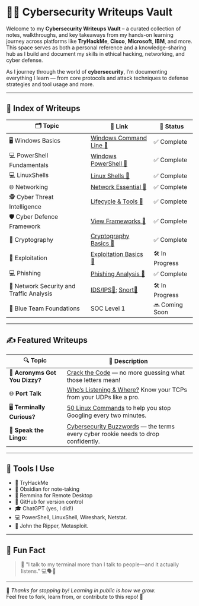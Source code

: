 # 🕵️‍♂️ Cybersecurity Writeups Vault

Welcome to my **Cybersecurity Writeups Vault** – a curated collection of notes, walkthroughs, and key takeaways from my hands-on learning journey across platforms like **TryHackMe**, **Cisco**, **Microsoft**, **IBM**, and more. This space serves as both a personal reference and a knowledge-sharing hub as I build and document my skills in ethical hacking, networking, and cyber defense.

As I journey through the world of **cybersecurity**, I’m documenting everything I learn — from core protocols and attack techniques to defense strategies and tool usage and more.  

---

## 🧭 Index of Writeups

| 🗂️ Topic                        | 🔗 Link                   | 📅 Status       |
|-------------------------------|------------------------------------|-----------------|
| 🖥️ Windows Basics              | [Windows Command Line 📎](https://github.com/Dee-Techie/Cybersecurity-Portfolio/blob/main/Write-Ups/Windows%20Command%20line.md)           | ✅ Complete     |
| 💻 PowerShell Fundamentals     | [Windows PowerShell 📎](https://github.com/Dee-Techie/Cybersecurity-Portfolio/blob/main/Write-Ups/Windows%20PowerShell.md)                | ✅ Complete |
| 💻 LinuxShells      | [Linux Shells 📎](https://github.com/Dee-Techie/Cybersecurity-Portfolio/blob/main/Write-Ups/Linux%20Shells.md)                | ✅ Complete |
| 🌐 Networking        | [Network Essential 📎](https://github.com/Dee-Techie/Cybersecurity-Portfolio/blob/main/Write-Ups/Networking.md)               | ✅ Complete |
| 🕵️ Cyber Threat Intelligence  | [Lifecycle & Tools 📎](https://github.com/Dee-Techie/Cybersecurity-Portfolio/blob/main/Write-Ups/CTI-main.md)     | ✅ Complete |
| 🛡️ Cyber Defence Framework   | [View Frameworks 📎](https://github.com/Dee-Techie/Cybersecurity-Portfolio/blob/main/Write-Ups/Cyber-Defence-Framework.md)          | ✅ Complete | 
| 🧶 Cryptography        | [Cryptography Basics 📎](https://github.com/Dee-Techie/Cybersecurity-Portfolio/blob/main/Write-Ups/Cryptography.md)                 | ✅ Complete |
| 🔐 Exploitation           | [Exploitation Basics 📎](https://github.com/Dee-Techie/Cybersecurity-Portfolio/blob/main/Write-Ups/Exploitation.md)            | 🛠️ In Progress |
| 💻 Phishing      | [Phishing Analysis 📎](https://github.com/Dee-Techie/Cybersecurity-Portfolio/blob/main/Write-Ups/Phishing.md)                | ✅ Complete |
| 🛜 Network Security and Traffic Analysis   | [IDS/IPS📎](https://github.com/Dee-Techie/Cybersecurity-Portfolio/blob/main/Write-Ups/IDS-IPS.md); [Snort📎](https://github.com/Dee-Techie/Cybersecurity-Portfolio/blob/main/Write-Ups/Snort.md)             | 🛠️ In Progress  |
| 🧠 Blue Team Foundations       | SOC Level 1                         | 🔜 Coming Soon  |

---

## ✍️ Featured Writeups

| 🔍 Topic | 📄 Description |
|--------|----------------|
| 🧩 **Acronyms Got You Dizzy?** | [Crack the Code](https://github.com/Dee-Techie/Cybersecurity-Portfolio/blob/main/Write-Ups/Common_Abbreviations.md) — no more guessing what those letters mean! |
| 🌐 **Port Talk** | [Who’s Listening & Where?](https://github.com/Dee-Techie/Cybersecurity-Portfolio/blob/main/Write-Ups/Common_Protocols_and_Ports.md) Know your TCPs from your UDPs like a pro. |
| 🖥️ **Terminally Curious?** | [50 Linux Commands](https://github.com/Dee-Techie/Cybersecurity-Portfolio/blob/main/Write-Ups/Common-Linux-Cmd.md) to help you stop Googling every two minutes. |
| 🔐 **Speak the Lingo:** | [Cybersecurity Buzzwords](https://github.com/Dee-Techie/Cybersecurity-Portfolio/blob/main/Write-Ups/Common_Cybersecurity_Terms.md) — the terms every cyber rookie needs to drop confidently. |

---

## 🧰 Tools I Use

- 🧠 TryHackMe  
- 📘 Obsidian for note-taking
- 🔭 Remmina for Remote Desktop
- 🐙 GitHub for version control  
- 🎓 ChatGPT (yes, I did!)  
- 💻 PowerShell, LinuxShell, Wireshark, Netstat.
- 🦀 John the Ripper, Metasploit.

---

## 🤹 Fun Fact

> 🧠 "I talk to my terminal more than I talk to people—and it actually listens." 💻🗣️🤖

---

🚀 *Thanks for stopping by! Learning in public is how we grow.*  
Feel free to fork, learn from, or contribute to this repo! 🙌
